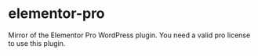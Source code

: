 # elementor-pro
Mirror of the Elementor Pro WordPress plugin. You need a valid pro license to use this plugin.
